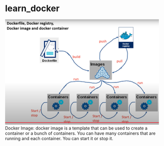 # learn_docker
![output](img/docker_relationships.png)
Docker Image: docker image is a template that can be used to create a container or a bunch of containers. You can have many containers that are running and each container. You can start it or stop it.